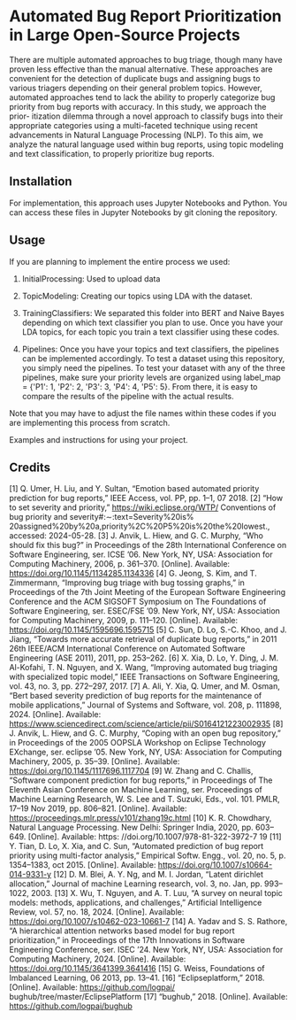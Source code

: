 # Automated Bug Report Prioritization in Large Open-Source Projects

There are multiple automated approaches to bug
triage, though many have proven less effective than the manual
alternative. These approaches are convenient for the detection of
duplicate bugs and assigning bugs to various triagers depending
on their general problem topics. However, automated approaches
tend to lack the ability to properly categorize bug priority from
bug reports with accuracy. In this study, we approach the prior-
itization dilemma through a novel approach to classify bugs into
their appropriate categories using a multi-faceted technique using
recent advancements in Natural Language Processing (NLP).
To this aim, we analyze the natural language used within bug
reports, using topic modeling and text classification, to properly
prioritize bug reports.

## Installation

For implementation, this approach uses Jupyter Notebooks and Python. You can access these files in Jupyter Notebooks by git cloning the repository.  

## Usage

If you are planning to implement the entire process we used:

1) InitialProcessing: Used to upload data

2) TopicModeling: Creating our topics using LDA with the dataset.

3) TrainingClassifiers: We separated this folder into BERT and Naive Bayes depending on which text classifier you plan to use. Once you have your LDA topics, for each topic you train a text classifier using these codes.

4) Pipelines: Once you have your topics and text classifiers, the pipelines can be implemented accordingly. To test a dataset using this repository, you simply need the pipelines. To test your dataset with any of the three pipelines, make sure your priority levels are organized using label_map = {'P1': 1, 'P2': 2, 'P3': 3, 'P4': 4, 'P5': 5}. From there, it is easy to compare the results of the pipeline with the actual results. 

Note that you may have to adjust the file names within these codes if you are implementing this process from scratch. 

Examples and instructions for using your project. 

## Credits

[1] Q. Umer, H. Liu, and Y. Sultan, “Emotion based automated priority
prediction for bug reports,” IEEE Access, vol. PP, pp. 1–1, 07 2018.
[2] “How to set severity and priority,” https://wiki.eclipse.org/WTP/
Conventions of bug priority and severity#:∼:text=Severity%20is%
20assigned%20by%20a,priority%2C%20P5%20is%20the%20lowest.,
accessed: 2024-05-28.
[3] J. Anvik, L. Hiew, and G. C. Murphy, “Who should fix this bug?”
in Proceedings of the 28th International Conference on Software
Engineering, ser. ICSE ’06. New York, NY, USA: Association
for Computing Machinery, 2006, p. 361–370. [Online]. Available:
https://doi.org/10.1145/1134285.1134336
[4] G. Jeong, S. Kim, and T. Zimmermann, “Improving bug triage with bug
tossing graphs,” in Proceedings of the 7th Joint Meeting of the European
Software Engineering Conference and the ACM SIGSOFT Symposium
on The Foundations of Software Engineering, ser. ESEC/FSE ’09.
New York, NY, USA: Association for Computing Machinery, 2009, p.
111–120. [Online]. Available: https://doi.org/10.1145/1595696.1595715
[5] C. Sun, D. Lo, S.-C. Khoo, and J. Jiang, “Towards more accurate
retrieval of duplicate bug reports,” in 2011 26th IEEE/ACM International
Conference on Automated Software Engineering (ASE 2011), 2011, pp.
253–262.
[6] X. Xia, D. Lo, Y. Ding, J. M. Al-Kofahi, T. N. Nguyen, and X. Wang,
“Improving automated bug triaging with specialized topic model,” IEEE
Transactions on Software Engineering, vol. 43, no. 3, pp. 272–297, 2017.
[7] A. Ali, Y. Xia, Q. Umer, and M. Osman, “Bert based severity prediction
of bug reports for the maintenance of mobile applications,” Journal of
Systems and Software, vol. 208, p. 111898, 2024. [Online]. Available:
https://www.sciencedirect.com/science/article/pii/S0164121223002935
[8] J. Anvik, L. Hiew, and G. C. Murphy, “Coping with an open
bug repository,” in Proceedings of the 2005 OOPSLA Workshop on
Eclipse Technology EXchange, ser. eclipse ’05. New York, NY,
USA: Association for Computing Machinery, 2005, p. 35–39. [Online].
Available: https://doi.org/10.1145/1117696.1117704
[9] W. Zhang and C. Challis, “Software component prediction for bug
reports,” in Proceedings of The Eleventh Asian Conference on Machine
Learning, ser. Proceedings of Machine Learning Research, W. S. Lee
and T. Suzuki, Eds., vol. 101. PMLR, 17–19 Nov 2019, pp. 806–821.
[Online]. Available: https://proceedings.mlr.press/v101/zhang19c.html
[10] K. R. Chowdhary, Natural Language Processing. New Delhi:
Springer India, 2020, pp. 603–649. [Online]. Available: https:
//doi.org/10.1007/978-81-322-3972-7 19
[11] Y. Tian, D. Lo, X. Xia, and C. Sun, “Automated prediction of
bug report priority using multi-factor analysis,” Empirical Softw.
Engg., vol. 20, no. 5, p. 1354–1383, oct 2015. [Online]. Available:
https://doi.org/10.1007/s10664-014-9331-y
[12] D. M. Blei, A. Y. Ng, and M. I. Jordan, “Latent dirichlet allocation,”
Journal of machine Learning research, vol. 3, no. Jan, pp. 993–1022,
2003.
[13] X. Wu, T. Nguyen, and A. T. Luu, “A survey on neural
topic models: methods, applications, and challenges,” Artificial
Intelligence Review, vol. 57, no. 18, 2024. [Online]. Available:
https://doi.org/10.1007/s10462-023-10661-7
[14] A. Yadav and S. S. Rathore, “A hierarchical attention networks
based model for bug report prioritization,” in Proceedings of the 17th
Innovations in Software Engineering Conference, ser. ISEC ’24. New
York, NY, USA: Association for Computing Machinery, 2024. [Online].
Available: https://doi.org/10.1145/3641399.3641416
[15] G. Weiss, Foundations of Imbalanced Learning, 06 2013, pp. 13–41.
[16] “Eclipseplatform,” 2018. [Online]. Available: https://github.com/logpai/
bughub/tree/master/EclipsePlatform
[17] “bughub,” 2018. [Online]. Available: https://github.com/logpai/bughub

